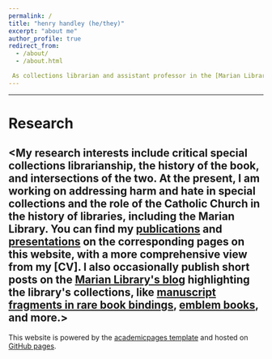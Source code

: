 ```yaml
---
permalink: /
title: "henry handley (he/they)"
excerpt: "about me"
author_profile: true
redirect_from: 
  - /about/
  - /about.html

 As collections librarian and assistant professor in the [Marian Library](https://udayton.edu/marianlibrary) at the University of Dayton, I steward rare and circulating published materials from 1473 to the present, with central responsibilities in collection development, collection management, preservation, reference, and instruction, as well as scholarship and service.
---
```

---
 Research
======
<My research interests include critical special collections librarianship, the history of the book, and intersections of the two. At the present, I am working on addressing harm and hate in special collections and the role of the Catholic Church in the history of libraries, including the Marian Library. You can find my [publications](https://henryhandley.github.io/publications/) and [presentations](https://henryhandley.github.io/presentations/) on the corresponding pages on this website, with a more comprehensive view from my [CV]. I also occasionally publish short posts on the [Marian Library's blog](https://udayton.edu/blogs/marianlibrary/) highlighting the library's collections, like [manuscript fragments in rare book bindings](https://udayton.edu/blogs/marianlibrary/2020-07-28-recycling-book-history-manuscript.php), [emblem books](https://udayton.edu/blogs/marianlibrary/2020-09-29-puzzling-pictures.php), and more.>
------
This website is powered by the [academicpages template](https://github.com/academicpages/academicpages.github.io) and hosted on [GitHub pages](https://pages.github.com).
